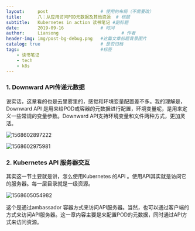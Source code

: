 ```yaml
---
layout:     post   				    # 使用的布局（不需要改）
title:      八：从应用访问POD元数据及其他资源  # 标题
subtitle:   Kubernetes in action 读书笔记 #副标题
date:       2019-09-16 				# 时间
author:     Liansong 						# 作者
header-img: img/post-bg-debug.png	#这篇文章标题背景图片
catalog: true 						# 是否归档
tags:								#标签
    - 读书笔记
    - tech
    - k8s
---
```



### 1. Downward API传递元数据

说实话，这章看的也是云里雾里的，感觉和环境变量配置差不多。我的理解是，Downward API 是用来给POD或容器的元数据进行配置，环境变量呢，是用来定义一些常规的变量参数。Downward API支持环境变量和文件两种方式，更加灵活。

![1568602897222](https://tva1.sinaimg.cn/large/006y8mN6gy1g71nmvhxxqj30io07qn0x.jpg)

![1568602975981](https://tva1.sinaimg.cn/large/006y8mN6gy1g71nmwlm48j30en0ew0uk.jpg)



### 2. Kubernetes API 服务器交互

其实这一节主要就是讲，怎么使用Kubernetes 的API 。使用API其实就是访问它的服务器。每一层目录就是一级资源。

![1568605054982](https://tva1.sinaimg.cn/large/006y8mN6gy1g71nmwxzr7j30iv0cgjug.jpg)

这个是通过ambassador 容器方式来访问API服务器。当然，也可以通过客户端的方式来访问API服务器。这一章内容主要是来配置POD的元数据，同时通过API方式来访问资源。
